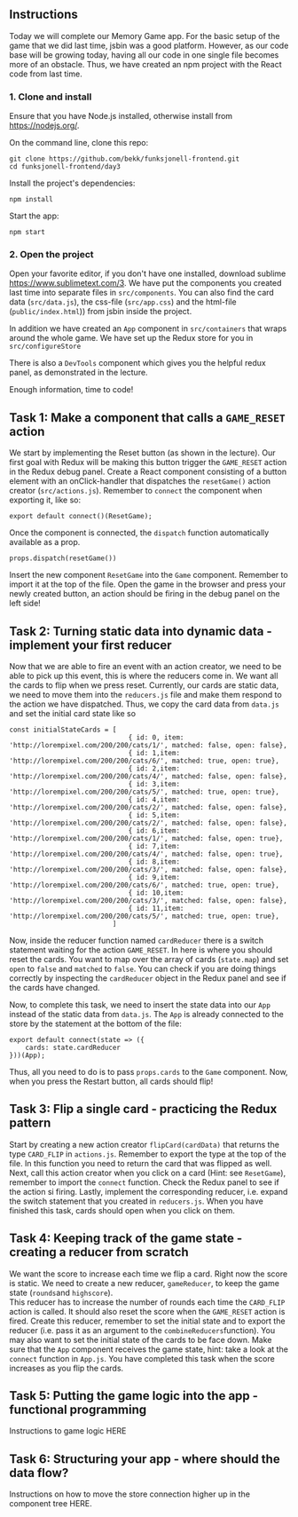 ## Instructions

Today we will complete our Memory Game app. For the basic setup of the game that we did last time, jsbin was a good platform. 
However, as our code base will be growing today, having all our code in one single file becomes more of an obstacle.
Thus, we have created an npm project with the React code from last time.  

### 1. Clone and install

Ensure that you have Node.js installed, otherwise install from https://nodejs.org/.

On the command line, clone this repo:

```
git clone https://github.com/bekk/funksjonell-frontend.git
cd funksjonell-frontend/day3
```

Install the project's dependencies:

```
npm install
```

Start the app:

```
npm start
```

### 2. Open the project
Open your favorite editor, if you don't have one installed, download sublime https://www.sublimetext.com/3.
We have put the components you created last time into separate files in `src/components`. 
You can also find the card data (`src/data.js`), the css-file (`src/app.css`) and the html-file (`public/index.html`)) from jsbin inside the project.

In addition we have created an `App` component in `src/containers` that wraps around the whole game. 
We have set up the Redux store for you in `src/configureStore`

There is also a `DevTools` component which gives you the helpful redux panel, as demonstrated in the lecture.

Enough information, time to code!


## Task 1: Make a component that calls a `GAME_RESET` action
We start by implementing the Reset button (as shown in the lecture). 
Our first goal with Redux will be making this button trigger the `GAME_RESET` action in the Redux debug panel.
Create a React component consisting of a button element with an onClick-handler that dispatches the `resetGame()` action creator (`src/actions.js`).
Remember to `connect` the component when exporting it, like so:
```
export default connect()(ResetGame);
```
Once the component is connected, the `dispatch` function automatically  available as a prop.
```
props.dispatch(resetGame())
```
Insert the new component `ResetGame` into the `Game` component. Remember to import it at the top of the file.
Open the game in the browser and press your newly created button, an action should be firing in the debug panel on the left side!

## Task 2: Turning static data into dynamic data - implement your first reducer
Now that we are able to fire an event with an action creator, we need to be able to pick up this event, this is where the reducers come in.
We want all the cards to flip when we press reset. Currently, our cards are static data, we need to move them into the `reducers.js` file and make them respond to the action we have dispatched.
Thus, we copy the card data from `data.js` and set the initial card state like so 
```
const initialStateCards = [
                              { id: 0, item: 'http://lorempixel.com/200/200/cats/1/', matched: false, open: false},
                              { id: 1,item: 'http://lorempixel.com/200/200/cats/6/', matched: true, open: true},
                              { id: 2,item: 'http://lorempixel.com/200/200/cats/4/', matched: false, open: false},
                              { id: 3,item: 'http://lorempixel.com/200/200/cats/5/', matched: true, open: true},
                              { id: 4,item: 'http://lorempixel.com/200/200/cats/2/', matched: false, open: false},
                              { id: 5,item: 'http://lorempixel.com/200/200/cats/2/', matched: false, open: false},
                              { id: 6,item: 'http://lorempixel.com/200/200/cats/1/', matched: false, open: true},
                              { id: 7,item: 'http://lorempixel.com/200/200/cats/4/', matched: false, open: true},
                              { id: 8,item: 'http://lorempixel.com/200/200/cats/3/', matched: false, open: false},
                              { id: 9,item: 'http://lorempixel.com/200/200/cats/6/', matched: true, open: true},
                              { id: 10,item: 'http://lorempixel.com/200/200/cats/3/', matched: false, open: false},
                              { id: 11,item: 'http://lorempixel.com/200/200/cats/5/', matched: true, open: true},
                          ]
```

Now, inside the reducer function named `cardReducer` there is a switch statement waiting for the action `GAME_RESET`. 
In here is where you should reset the cards.
You want to map over the array of cards (`state.map`) and set `open` to `false` and `matched` to `false`.
You can check if you are doing things correctly by inspecting the `cardReducer` object in the Redux panel and see if the cards have changed.
 
Now, to complete this task, we need to insert the state data into our `App` instead of the static data from `data.js`. 
The `App` is already connected to the store by the statement at the bottom of the file:
```
export default connect(state => ({
    cards: state.cardReducer
}))(App);
```
Thus, all you need to do is to pass `props.cards` to the `Game` component. Now, when you press the Restart button, all cards should flip!
    
## Task 3: Flip a single card - practicing the Redux pattern 
Start by creating a new action creator `flipCard(cardData)` that returns the type `CARD_FLIP` in `actions.js`. Remember to export the type at the top of the file.
In this function you need to return the card that was flipped as well.
Next, call this action creator when you click on a card (Hint: see `ResetGame`), remember to import the `connect` function. 
Check the Redux panel to see if the action si firing.
Lastly, implement the corresponding reducer, i.e. expand the switch statement that you created in `reducers.js`. 
When you have finished this task, cards should open when you click on them. 

## Task 4: Keeping track of the game state - creating a reducer from scratch 
We want the score to increase each time we flip a card. Right now the score is static. 
We need to create a new reducer, `gameReducer`, to keep the game state (`rounds`and `highscore`).  
This reducer has to increase the number of rounds each time the `CARD_FLIP` action is called.
It should also reset the score when the `GAME_RESET` action is fired.
Create this reducer, remember to set the initial state and to export the reducer (i.e. pass it as an argument to the `combineReducers`function).
You may also want to set the initial state of the cards to be face down.
Make sure that the `App` component receives the game state, hint: take a look at the `connect` function in `App.js`.
You have completed this task when the score increases as you flip the cards.

## Task 5: Putting the game logic into the app - functional programming
Instructions to game logic HERE

## Task 6: Structuring your app - where should the data flow?
Instructions on how to move the store connection higher up in the component tree HERE.

